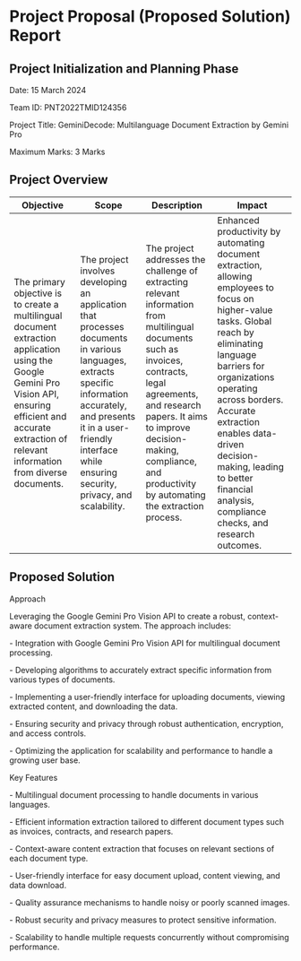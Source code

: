 # Project Proposal (Proposed Solution) Report

## Project Initialization and Planning Phase

Date: 15 March 2024

Team ID: PNT2022TMID124356

Project Title: GeminiDecode: Multilanguage Document Extraction by Gemini Pro

Maximum Marks: 3 Marks

## Project Overview

| Objective | Scope | Description | Impact |
| --- | --- | --- | --- |
| The primary objective is to create a multilingual document extraction application using the Google Gemini Pro Vision API, ensuring efficient and accurate extraction of relevant information from diverse documents. | The project involves developing an application that processes documents in various languages, extracts specific information accurately, and presents it in a user-friendly interface while ensuring security, privacy, and scalability. | The project addresses the challenge of extracting relevant information from multilingual documents such as invoices, contracts, legal agreements, and research papers. It aims to improve decision-making, compliance, and productivity by automating the extraction process. | Enhanced productivity by automating document extraction, allowing employees to focus on higher-value tasks. Global reach by eliminating language barriers for organizations operating across borders. Accurate extraction enables data-driven decision-making, leading to better financial analysis, compliance checks, and research outcomes. |

## Proposed Solution

Approach

Leveraging the Google Gemini Pro Vision API to create a robust, context-aware document extraction system. The approach includes:

\- Integration with Google Gemini Pro Vision API for multilingual document processing.

\- Developing algorithms to accurately extract specific information from various types of documents.

\- Implementing a user-friendly interface for uploading documents, viewing extracted content, and downloading the data.

\- Ensuring security and privacy through robust authentication, encryption, and access controls.

\- Optimizing the application for scalability and performance to handle a growing user base.

Key Features

\- Multilingual document processing to handle documents in various languages.

\- Efficient information extraction tailored to different document types such as invoices, contracts, and research papers.

\- Context-aware content extraction that focuses on relevant sections of each document type.

\- User-friendly interface for easy document upload, content viewing, and data download.

\- Quality assurance mechanisms to handle noisy or poorly scanned images.

\- Robust security and privacy measures to protect sensitive information.

\- Scalability to handle multiple requests concurrently without compromising performance.
